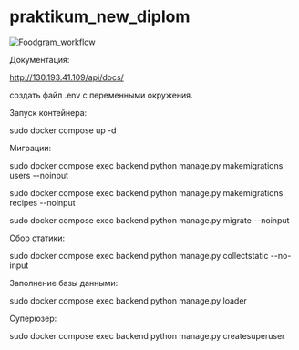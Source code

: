 # praktikum_new_diplom

![Foodgram_workflow](https://github.com/Veisner/foodgram-project-react/actions/workflows/yamdb_workflow.yml/badge.svg)

Документация:

http://130.193.41.109/api/docs/


создать файл .env c переменными окружения.

Запуск контейнера:

sudo docker compose up -d

Миграции:

sudo docker compose exec backend python manage.py makemigrations users --noinput

sudo docker compose exec backend python manage.py makemigrations recipes --noinput

sudo docker compose exec backend python manage.py migrate --noinput

Сбор статики:

sudo docker compose exec backend python manage.py collectstatic --no-input

Заполнение базы данными:

sudo docker compose exec backend python manage.py loader

Суперюзер:

sudo docker compose exec backend python manage.py createsuperuser
